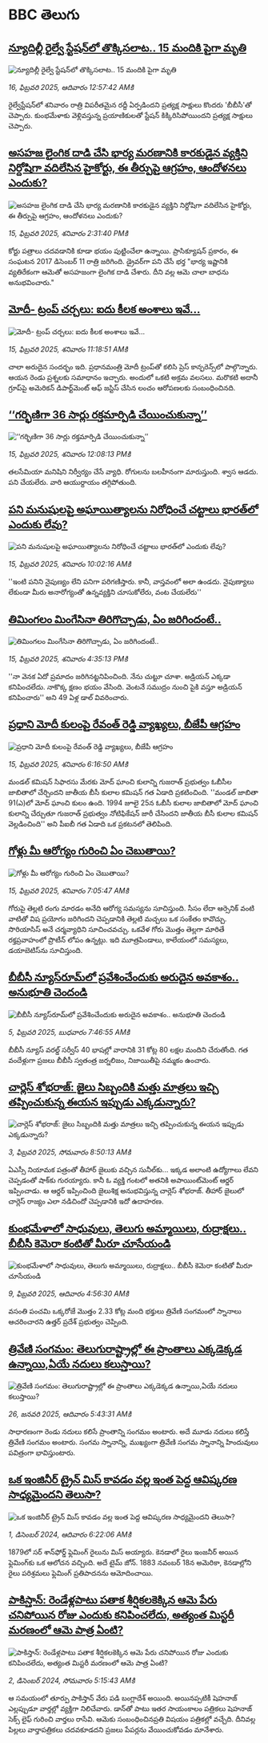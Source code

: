 # BBC తెలుగు## [న్యూదిల్లీ రైల్వే స్టేషన్‌లో తొక్కిసలాట.. 15 మందికి పైగా మృతి](https://www.bbc.com/telugu/articles/c5y71v0ym42o?at_campaign=githubrss)![న్యూదిల్లీ రైల్వే స్టేషన్‌లో తొక్కిసలాట.. 15 మందికి పైగా మృతి](https://ichef.bbci.co.uk/ace/standard/240/cpsprodpb/1cd1/live/9bdd63a0-ebff-11ef-a319-fb4e7360c4ec.jpg)_16, ఫిబ్రవరి 2025, ఆదివారం 12:57:42 AMకి_రైల్వేస్టేషన్‌లో శనివారం రాత్రి విపరీతమైన రద్దీ ఏర్పడిందని ప్రత్యక్ష సాక్షులు కొందరు 'బీబీసీ'తో చెప్పారు. కుంభమేళాకు వెళ్లివస్తున్న ప్రయాణికులతో స్టేషన్ కిక్కిరిసిపోయిందని ప్రత్యక్ష సాక్షులు చెప్పారు.## [అసహజ లైంగిక దాడి చేసి భార్య మరణానికి కారకుడైన వ్యక్తిని నిర్దోషిగా వదిలేసిన హైకోర్టు, ఈ తీర్పుపై  ఆగ్రహం, ఆందోళనలు ఎందుకు?](https://www.bbc.com/telugu/articles/c5yv167qrndo?at_campaign=githubrss)![అసహజ లైంగిక దాడి చేసి భార్య మరణానికి కారకుడైన వ్యక్తిని నిర్దోషిగా వదిలేసిన హైకోర్టు, ఈ తీర్పుపై  ఆగ్రహం, ఆందోళనలు ఎందుకు?](https://ichef.bbci.co.uk/ace/standard/240/cpsprodpb/5b98/live/56858170-eb91-11ef-a819-277e390a7a08.jpg)_15, ఫిబ్రవరి 2025, శనివారం 2:31:40 PMకి_కోర్టు పత్రాలు చదవడానికి కూడా భయం పుట్టించేలా ఉన్నాయి. ప్రాసిక్యూషన్ ప్రకారం, ఈ సంఘటన 2017 డిసెంబర్ 11 రాత్రి జరిగింది. డ్రైవర్‌గా పని చేసే భర్త "భార్య ఇష్టానికి వ్యతిరేకంగా ఆమెతో అసహజంగా లైంగిక దాడి చేశారు. దీని వల్ల ఆమె చాలా బాధను అనుభవించారు."## [మోదీ- ట్రంప్ చర్చలు: ఐదు కీలక అంశాలు ఇవే...](https://www.bbc.com/telugu/articles/c04n065gq6no?at_campaign=githubrss)![మోదీ- ట్రంప్ చర్చలు: ఐదు కీలక అంశాలు ఇవే...](https://ichef.bbci.co.uk/ace/standard/240/cpsprodpb/5223/live/b446ab50-eb86-11ef-ab83-ab75d1194c2c.jpg)_15, ఫిబ్రవరి 2025, శనివారం 11:18:51 AMకి_చాలా అరుదైన సందర్భం ఇది. ప్రధానమంత్రి మోదీ ట్రంప్‌తో కలిసి ప్రెస్ కాన్ఫరెన్స్‌లో పాల్గొన్నారు. ఆయన రెండు ప్రశ్నలకు సమాధానం ఇచ్చారు. అందులో ఒకటి అక్రమ వలసలు. మరొకటి అదానీ గ్రూప్‌పై అమెరికన్ డిపార్ట్‌మెంట్ ఆఫ్ జస్టిస్ చేసిన లంచం ఆరోపణలకు సంబంధించినది.## [‘‘గర్భిణిగా 36 సార్లు రక్తమార్పిడి చేయించుకున్నా’’](https://www.bbc.com/telugu/articles/c79d09g7g9jo?at_campaign=githubrss)![‘‘గర్భిణిగా 36 సార్లు రక్తమార్పిడి చేయించుకున్నా’’](https://ichef.bbci.co.uk/ace/standard/240/cpsprodpb/61d7/live/3024bab0-e9c4-11ef-bd1b-d536627785f2.jpg)_15, ఫిబ్రవరి 2025, శనివారం 12:08:13 PMకి_తలసేమియా మనిషిని నిర్వీర్యం చేసే వ్యాధి. రోగులను బలహీనంగా మారుస్తుంది. శ్వాస ఆడదు. పని చేయలేరు. వారి ఆయుర్దాయం తగ్గిపోతుంది.## [పని మనుషులపై అఘాయిత్యాలను నిరోధించే చట్టాలు భారత్‌లో ఎందుకు లేవు?](https://www.bbc.com/telugu/articles/cx2p842k8r8o?at_campaign=githubrss)![పని మనుషులపై అఘాయిత్యాలను నిరోధించే చట్టాలు భారత్‌లో ఎందుకు లేవు?](https://ichef.bbci.co.uk/ace/standard/240/cpsprodpb/fa60/live/e4d46570-eb84-11ef-a819-277e390a7a08.png)_15, ఫిబ్రవరి 2025, శనివారం 10:02:16 AMకి_''ఇంటి పనిని నైపుణ్యం లేని పనిగా పరిగణిస్తారు. కానీ, వాస్తవంలో అలా ఉండదు. నైపుణ్యాలు లేకుండా మీరు అనారోగ్యంతో ఉన్నవ్యక్తిని చూసుకోలేరు, వంట చేయలేరు''## [తిమింగలం మింగేసినా తిరిగొచ్చాడు, ఏం జరిగిందంటే..](https://www.bbc.com/telugu/articles/cqldqzeplv4o?at_campaign=githubrss)![తిమింగలం మింగేసినా తిరిగొచ్చాడు, ఏం జరిగిందంటే..](https://ichef.bbci.co.uk/ace/standard/240/cpsprodpb/03be/live/c0ef08f0-ebba-11ef-a319-fb4e7360c4ec.jpg)_15, ఫిబ్రవరి 2025, శనివారం 4:35:13 PMకి_''నా వెనక ఏదో ప్రమాదం జరిగినట్టనిపించింది. నేను చుట్టూ చూశా. అడ్రియన్ ఎక్కడా కనిపించలేదు. నాకొక్క క్షణం భయం వేసింది. వెంటనే సముద్రం నుంచి పైకి వస్తూ అడ్రియన్ కనిపించారు'' అని 49 ఏళ్ల డాల్ వివరించారు.## [ప్రధాని మోదీ కులంపై రేవంత్ రెడ్డి వ్యాఖ్యలు, బీజేపీ ఆగ్రహం](https://www.bbc.com/telugu/articles/cr7egvpvzreo?at_campaign=githubrss)![ప్రధాని మోదీ కులంపై రేవంత్ రెడ్డి వ్యాఖ్యలు, బీజేపీ ఆగ్రహం](https://ichef.bbci.co.uk/ace/standard/240/cpsprodpb/f016/live/007dfcb0-eb5c-11ef-b83a-7326d8c3a0bf.jpg)_15, ఫిబ్రవరి 2025, శనివారం 6:16:50 AMకి_మండల్ కమిషన్ సిఫారసు మేరకు మోద్ ఘాంచి కులాన్ని గుజరాత్ ప్రభుత్వం ఓబీసీల జాబితాలో చేర్చిందని జాతీయ బీసీ కులాల కమిషన్ గత ఏడాది ప్రకటించింది.
''మండల్ జాబితా 91(ఎ)లో మోద్ ఘాంచి కులం ఉంది. 1994 జూలై 25న ఓబీసీ కులాల జాబితాలో మోద్ ఘాంచి కులాన్ని చేర్చుతూ గుజరాత్ ప్రభుత్వం నోటిఫికేషన్ జారీ చేసిందని జాతీయ బీసీ కులాల కమిషన్ వెల్లడించింది'' అని పీఐబీ గత ఏడాది ఒక ప్రకటనలో తెలిపింది.## [గోళ్లు మీ ఆరోగ్యం గురించి ఏం చెబుతాయి?](https://www.bbc.com/telugu/articles/c4gx12g72rdo?at_campaign=githubrss)![గోళ్లు మీ ఆరోగ్యం గురించి ఏం చెబుతాయి?](https://ichef.bbci.co.uk/ace/standard/240/cpsprodpb/bedf/live/233f3e30-eb6b-11ef-b694-77ae8e3deb58.jpg)_15, ఫిబ్రవరి 2025, శనివారం 7:05:47 AMకి_గోరుపై తెల్లటి రంగు మారడం అనేది ఆరోగ్య సమస్యను సూచిస్తుంది. సీసం లేదా ఆర్సెనిక్‌ వంటి వాటితో విష ప్రయోగం జరిగిందని చెప్పడానికి తెల్లటి మచ్చలు ఒక సంకేతం కావొచ్చు. సొరియాసిస్ అనే చర్మవ్యాధిని సూచించవచ్చు. ఒకవేళ గోరు మొత్తం తెల్లగా మారితే రక్తప్రవాహంలో ప్రొటీన్ లోపం ఉన్నట్లు. ఇది మూత్రపిండాలు, కాలేయంలో సమస్యలు, డయాబెటిస్‌ను సూచిస్తుంది.## [బీబీసీ న్యూస్‌రూమ్‌‌లో ప్రవేశించేందుకు అరుదైన అవకాశం.. అనుభూతి చెందండి](https://www.bbc.com/telugu/articles/cn4x9r7ndzwo?at_campaign=githubrss)![బీబీసీ న్యూస్‌రూమ్‌‌లో ప్రవేశించేందుకు అరుదైన అవకాశం.. అనుభూతి చెందండి](https://ichef.bbci.co.uk/ace/standard/240/cpsprodpb/8c29/live/a39c2f00-d23b-11ef-94cb-5f844ceb9e30.png)_5, ఫిబ్రవరి 2025, బుధవారం 7:46:55 AMకి_బీబీసీ న్యూస్ వరల్డ్ సర్వీస్ 40 భాషల్లో వారానికి 31 కోట్ల 80 లక్షల మందిని చేరుతోంది. 
గత వందేళ్లుగా ప్రజలు బీబీసీ స్వతంత్ర జర్నలిజం, నిజాయితీపై నమ్మకం ఉంచారు.## [చార్లెస్ శోభరాజ్: జైలు సిబ్బందికి మత్తు మాత్రలు ఇచ్చి తప్పించుకున్న ఈయన ఇప్పుడు ఎక్కడున్నారు? ](https://www.bbc.com/telugu/articles/clyn5959g6go?at_campaign=githubrss)![చార్లెస్ శోభరాజ్: జైలు సిబ్బందికి మత్తు మాత్రలు ఇచ్చి తప్పించుకున్న ఈయన ఇప్పుడు ఎక్కడున్నారు? ](https://ichef.bbci.co.uk/ace/standard/240/cpsprodpb/2d9f/live/3fc41810-e16f-11ef-bd1b-d536627785f2.jpg)_3, ఫిబ్రవరి 2025, సోమవారం 8:50:13 AMకి_ఏఎస్సీ నియామక పత్రంతో తీహార్ జైలుకు వచ్చిన సునీల్‌కు... ఇక్కడ అలాంటి ఉద్యోగాలు లేవని చెప్పడంతో షాక్‌కు గురయ్యారు. కానీ ఓ వ్యక్తి గంటలో అతనికి అపాయింట్‌మెంట్  ఆర్డర్ ఇప్పించాడు. ఆ ఆర్డర్ ఇప్పించింది జైలుశిక్ష అనుభవిస్తున్న చార్లెస్ శోభరాజ్. తీహార్ జైలులో చార్లెస్ రాజ్యం ఎలా నడిచిందో చెప్పడానికి ఇదో ఉదాహరణ.## [కుంభమేళాలో సాధువులు, తెలుగు అమ్మాయిలు, రుద్రాక్షలు.. బీబీసీ కెమెరా కంటితో మీరూ చూసేయండి](https://www.bbc.com/telugu/articles/c0jny6pw07jo?at_campaign=githubrss)![కుంభమేళాలో సాధువులు, తెలుగు అమ్మాయిలు, రుద్రాక్షలు.. బీబీసీ కెమెరా కంటితో మీరూ చూసేయండి](https://ichef.bbci.co.uk/ace/standard/240/cpsprodpb/19fa/live/b3a6ed10-e69d-11ef-a819-277e390a7a08.jpg)_9, ఫిబ్రవరి 2025, ఆదివారం 4:56:30 AMకి_వసంతి పంచమి ఒక్కరోజే మొత్తం 2.33 కోట్ల మంది భక్తులు త్రివేణి సంగమంలో స్నానాలు ఆచరించారని ఉత్తర్ ప్రదేశ్ ప్రభుత్వం చెప్పింది.## [త్రివేణి సంగమం: తెలుగురాష్ట్రాల్లో ఈ ప్రాంతాలు ఎక్కడెక్కడ ఉన్నాయి,ఏయే నదులు కలుస్తాయి? ](https://www.bbc.com/telugu/articles/cz7elrr17jeo?at_campaign=githubrss)![త్రివేణి సంగమం: తెలుగురాష్ట్రాల్లో ఈ ప్రాంతాలు ఎక్కడెక్కడ ఉన్నాయి,ఏయే నదులు కలుస్తాయి? ](https://ichef.bbci.co.uk/ace/standard/240/cpsprodpb/9dad/live/7f50e780-da42-11ef-a37f-eba91255dc3d.jpg)_26, జనవరి 2025, ఆదివారం 5:43:31 AMకి_సాధారణంగా రెండు నదులు కలిసే ప్రాంతాన్ని సంగమం అంటారు. అదే మూడు నదులు కలిస్తే త్రివేణి సంగమం అంటారు. సంగమ స్నానాన్ని, ముఖ్యంగా త్రివేణి సంగమ స్నానాన్ని హిందువులు పవిత్రంగా భావిస్తుంటారు.## [ఒక ఇంజినీర్ ట్రైన్ మిస్ కావడం వల్ల ఇంత పెద్ద ఆవిష్కరణ సాధ్యమైందని తెలుసా?](https://www.bbc.com/telugu/articles/c774y4mdrgdo?at_campaign=githubrss)![ఒక ఇంజినీర్ ట్రైన్ మిస్ కావడం వల్ల ఇంత పెద్ద ఆవిష్కరణ సాధ్యమైందని తెలుసా?](https://ichef.bbci.co.uk/ace/standard/240/cpsprodpb/d07c/live/d2f92490-ab19-11ef-8264-5f9791599833.jpg)_1, డిసెంబర్ 2024, ఆదివారం 6:22:06 AMకి_1879లో సర్ శాన్‌ఫోర్డ్ ఫ్లెమింగ్ రైలును మిస్ అయ్యారు. కెనడాలో రైలు ఇంజనీర్ అయిన ఫ్లెమింగ్‌కు ఒక ఆలోచన వచ్చింది. అదే టైమ్ జోన్‌. 
1883 నవంబర్ 18న అమెరికా, కెనడాల్లోని రైలు పరిశ్రమలు ఫ్లెమింగ్ ప్రతిపాదనను ఆమోదించాయి.## [పాకిస్తాన్: రెండేళ్లపాటు పతాక శీర్షికలకెక్కిన ఆమె పేరు  చనిపోయిన రోజు ఎందుకు కనిపించలేదు,  అత్యంత మిస్టరీ మరణంలో ఆమె పాత్ర ఏంటి? ](https://www.bbc.com/telugu/articles/c33dnv8l5yro?at_campaign=githubrss)![పాకిస్తాన్: రెండేళ్లపాటు పతాక శీర్షికలకెక్కిన ఆమె పేరు  చనిపోయిన రోజు ఎందుకు కనిపించలేదు,  అత్యంత మిస్టరీ మరణంలో ఆమె పాత్ర ఏంటి? ](https://ichef.bbci.co.uk/ace/standard/240/cpsprodpb/62a1/live/cea16000-aff7-11ef-bdf5-b7cb2fa86e10.png)_2, డిసెంబర్ 2024, సోమవారం 5:15:43 AMకి_ఆ సమయంలో తూర్పు పాకిస్తాన్ వేరు పడి బంగ్లాదేశ్ అయింది. అయినప్పటికీ షెహనాజ్ ఎల్లప్పుడూ వార్తల్లో వ్యక్తిగా నిలిచేవారు. డాన్‌తో పాటు ఇతర సాయంకాలం పత్రికలు షెహనాజ్ సెక్స్ లైఫ్ గురించి వార్తలు రాసేవి. ఆమెకు సంబంధించినప్రతి విషయం పత్రికల్లో వచ్చేది. దీనివల్ల పిల్లలు వార్తాపత్రికలు చదవకూడదని ప్రజలు పేపర్లను వేయించుకోవడం మానేశారు.